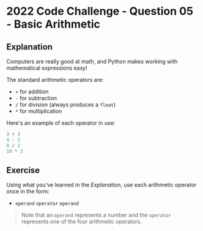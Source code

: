 # 2022 Code Challenge - Question 05 - Basic Arithmetic

## Explanation

Computers are really good at math, and Python makes working with mathematical expressions
easy! 

The standard arithmetic operators are:
- `+` for addition
- `-` for subtraction
- `/` for division (always produces a `float`)
- `*` for multiplication

Here's an example of each operator in use:

```python
3 + 3
4 - 2
8 / 2
10 * 3
```

## Exercise

Using what you've learned in the *Explanation*, use each arithmetic operator once in the form:
- `operand` `operator` `operand`

> Note that an `operand` represents a number and the `operator` represents one of the four arithmetic
operators.
